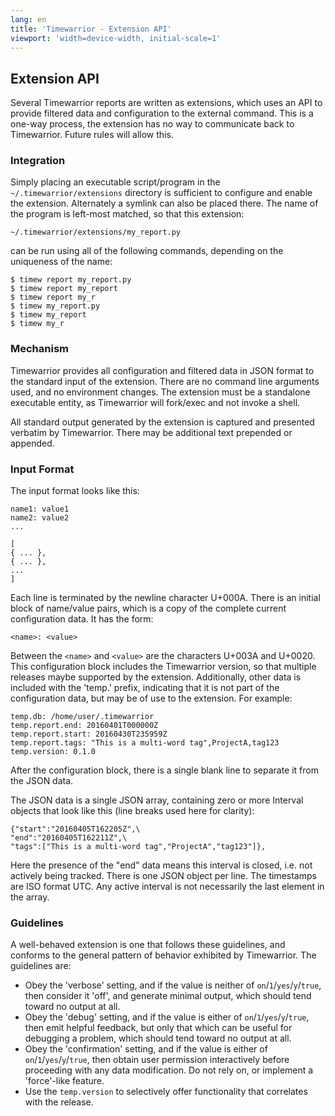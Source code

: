 ```yaml
---
lang: en
title: 'Timewarrior - Extension API'
viewport: 'width=device-width, initial-scale=1'
---
```


## Extension API

Several Timewarrior reports are written as extensions, which uses an API to provide filtered data and configuration to the external command.
This is a one-way process, the extension has no way to communicate back to Timewarrior.
Future rules will allow this.

### Integration

Simply placing an executable script/program in the `~/.timewarrior/extensions` directory is sufficient to configure and enable the extension.
Alternately a symlink can also be placed there.
The name of the program is left-most matched, so that this extension:

    ~/.timewarrior/extensions/my_report.py

can be run using all of the following commands, depending on the uniqueness of the name:

    $ timew report my_report.py
    $ timew report my_report
    $ timew report my_r
    $ timew my_report.py
    $ timew my_report
    $ timew my_r

### Mechanism

Timewarrior provides all configuration and filtered data in JSON format to the standard input of the extension.
There are no command line arguments used, and no environment changes.
The extension must be a standalone executable entity, as Timewarrior will fork/exec and not invoke a shell.

All standard output generated by the extension is captured and presented verbatim by Timewarrior.
There may be additional text prepended or appended.

### Input Format

The input format looks like this:

    name1: value1
    name2: value2
    ...

    [
    { ... },
    { ... },
    ...
    ]

Each line is terminated by the newline character U+000A.
There is an initial block of name/value pairs, which is a copy of the complete current configuration data.
It has the form:

    <name>: <value>

Between the `<name>` and `<value>` are the characters U+003A and U+0020.
This configuration block includes the Timewarrior version, so that multiple releases maybe supported by the extension.
Additionally, other data is included with the \'temp.\' prefix, indicating that it is not part of the configuration data, but may be of use to the extension.
For example:

    temp.db: /home/user/.timewarrior
    temp.report.end: 20160401T000000Z
    temp.report.start: 20160430T235959Z
    temp.report.tags: "This is a multi-word tag",ProjectA,tag123
    temp.version: 0.1.0

After the configuration block, there is a single blank line to separate it from the JSON data.

The JSON data is a single JSON array, containing zero or more Interval objects that look like this (line breaks used here for clarity):

    {"start":"20160405T162205Z",\
    "end":"20160405T162211Z",\
    "tags":["This is a multi-word tag","ProjectA","tag123"]},

Here the presence of the \"end\" data means this interval is closed, i.e. not actively being tracked.
There is one JSON object per line.
The timestamps are ISO format UTC.
Any active interval is not necessarily the last element in the array.

### Guidelines

A well-behaved extension is one that follows these guidelines, and conforms to the general pattern of behavior exhibited by Timewarrior.
The guidelines are:

- Obey the \'verbose\' setting, and if the value is neither of `on`\/`1`\/`yes`\/`y`\/`true`, then consider it \'off\', and generate minimal output, which should tend toward no output at all.
- Obey the \'debug\' setting, and if the value is either of `on`\/`1`\/`yes`\/`y`\/`true`, then emit helpful feedback, but only that which can be useful for debugging a problem, which should tend toward no output at all.
- Obey the \'confirmation\' setting, and if the value is either of `on`\/`1`\/`yes`\/`y`\/`true`, then obtain user permission interactively before proceeding with any data modification.
  Do not rely on, or implement a \'force\'-like feature.
- Use the `temp.version` to selectively offer functionality that correlates with the release.
